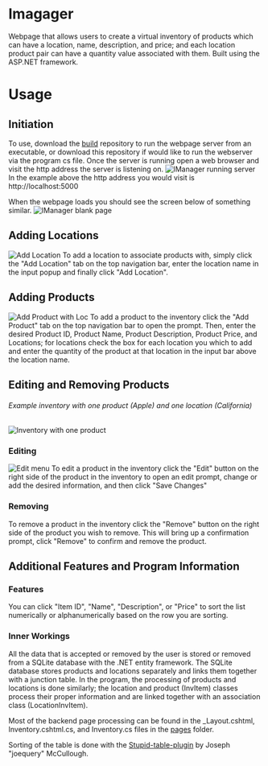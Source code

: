 # Imagager

Webpage that allows users to create a virtual inventory of products which can have a location, name, description, and price; and each location product pair can have a quantity value associated with them. Built using the ASP.NET framework. 

# Usage

## Initiation 

To use, download the [build](https://github.com/mrmaxwellm9/IManager-Build) repository to run the webpage server from an executable, or download this repository if would like to run the webserver via the program cs file. Once the server is running open a web browser and visit the http address the server is listening on.
![IManager running server](https://github.com/mrmaxwellm9/IManager/assets/130167736/fc24d43d-cd59-4078-be4b-5b9f835a58a4)
In the example above the http address you would visit is http://localhost:5000

When the webpage loads you should see the screen below of something similar.
![IManager blank page](https://github.com/mrmaxwellm9/IManager/assets/130167736/b6abba40-14cf-4da1-80d2-42e8e3c3c9b6)

## Adding Locations

![Add Location](https://github.com/mrmaxwellm9/IManager/assets/130167736/1d82d6f5-1e21-4136-8875-2f09b4fa5138)
To add a location to associate products with, simply click the "Add Location" tab on the top navigation bar, enter the location name in the input popup and finally click "Add Location".

## Adding Products

![Add Product with Loc](https://github.com/mrmaxwellm9/IManager/assets/130167736/5bca0cd3-cb56-490e-a9cd-69fc8c956e32)
To add a product to the inventory click the "Add Product" tab on the top navigation bar to open the prompt. Then, enter the desired Product ID, Product Name, Product Description, Product Price, and Locations; for locations check the box for each location you which to add and enter the quantity of the product at that location in the input bar above the location name.

## Editing and Removing Products

###### Example inventory with one product (Apple) and one location (California)
![Inventory with one product](https://github.com/mrmaxwellm9/IManager/assets/130167736/30b549e6-6030-48d6-b947-6771152f815d)

### Editing

![Edit menu](https://github.com/mrmaxwellm9/IManager/assets/130167736/5270715b-6e0e-41d1-bb53-58402f88b1f6)
To edit a product in the inventory click the "Edit" button on the right side of the product in the inventory to open an edit prompt, change or add the desired information, and then click "Save Changes"

### Removing

To remove a product in the inventory click the "Remove" button on the right side of the product you wish to remove. This will bring up a confirmation prompt, click "Remove" to confirm and remove the product.

## Additional Features and Program Information

### Features
You can click "Item ID", "Name", "Description", or "Price" to sort the list numerically or alphanumerically based on the row you are sorting.

### Inner Workings
All the data that is accepted or removed by the user is stored or removed from a SQLite database with the .NET entity framework. The SQLite database stores products and locations separately and links them together with a junction table. In the program, the processing of products and locations is done similarly; the location and product (InvItem) classes process their proper information and are linked together with an association class (LocationInvItem).

Most of the backend page processing can be found in the _Layout.cshtml, Inventory.cshtml.cs, and Inventory.cs files in the [pages](https://github.com/mrmaxwellm9/IManager/tree/master/IManager/Pages) folder.

Sorting of the table is done with the [Stupid-table-plugin](https://joequery.github.io/Stupid-Table-Plugin/) by Joseph "joequery" McCullough.

